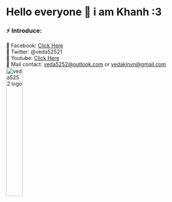# Hello everyone 👋 i am Khanh :3 

### ⚡ Introduce:

 💬 Facebook: [Click Here](https://www.fb.com/veda5252.vietnamese)<br>
 💬 Twitter: @veda52521<br>
 💬 Youtube: [Click Here](https://bit.ly/3fI0NkQ)<br>
 💬 Mail contact: veda5252@outlook.com or vedakinvn@gmail.com<br>
 <img src="https://i.imgur.com/xMlnk9B.gif" title="veda5252 logo" width="30%" height="30%"/>
